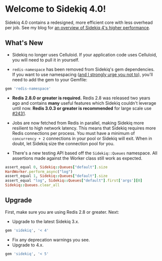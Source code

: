 # Welcome to Sidekiq 4.0!

Sidekiq 4.0 contains a redesigned, more efficient core with less overhead per job.
See my blog for [an overview of Sidekiq 4's higher performance](http://www.mikeperham.com/2015/10/14/optimizing-sidekiq/).

## What's New

* Sidekiq no longer uses Celluloid.  If your application code uses Celluloid,
  you will need to pull it in yourself.

* `redis-namespace` has been removed from Sidekiq's gem dependencies. If
  you want to use namespacing ([and I strongly urge you not to](http://www.mikeperham.com/2015/09/24/storing-data-with-redis/)), you'll need to add the gem to your Gemfile:
```ruby
gem 'redis-namespace'
```

* **Redis 2.8.0 or greater is required.**  Redis 2.8 was released two years
  ago and contains **many** useful features which Sidekiq couldn't
  leverage until now.  **Redis 3.0.3 or greater is recommended** for large
  scale use [#2431](https://github.com/mperham/sidekiq/issues/2431).

* Jobs are now fetched from Redis in parallel, making Sidekiq more
  resilient to high network latency.  This means that Sidekiq requires
  more Redis connections per process.  You must have a minimum of
  `concurrency + 2` connections in your pool or Sidekiq will exit.
  When in doubt, let Sidekiq size the connection pool for you.

* There's a new testing API based off the `Sidekiq::Queues` namespace. All
  assertions made against the Worker class still work as expected.
```ruby
assert_equal 0, Sidekiq::Queues["default"].size
HardWorker.perform_async("log")
assert_equal 1, Sidekiq::Queues["default"].size
assert_equal "log", Sidekiq::Queues["default"].first['args'][0]
Sidekiq::Queues.clear_all
```

## Upgrade

First, make sure you are using Redis 2.8 or greater. Next:

* Upgrade to the latest Sidekiq 3.x.
```ruby
gem 'sidekiq', '< 4'
```
* Fix any deprecation warnings you see.
* Upgrade to 4.x.
```ruby
gem 'sidekiq', '< 5'
```
